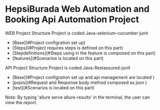 # HepsiBurada Web Automation and Booking Api Automation Project

WEB Project Structure
Project is coded Java-selenium-cucumber junit

- [Base](#Project configration set up)
- [Steps](#Project requires steps is defined on this part)
- [Stepdefinitions](#Steps using in the feature is composed on this part)
- [features](#Scenarios is located on this part)

API Project Structure
Project is coded Java-Restassured-junit

- [Base](#Project configration set up and api management are located )
- [pojos](#Request and Response body method composed as json )
- [test](#Scenarios is located on this part)

Note: By typing 'allure serve allure-results' in the terminal, the user can view the report.

